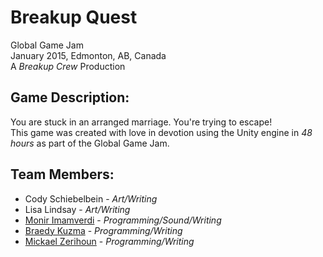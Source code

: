 # Breakup Quest
Global Game Jam  
January 2015, Edmonton, AB, Canada  
A *Breakup Crew* Production

## Game Description:
You are stuck in an arranged marriage. You're trying to escape!  
This game was created with love in devotion using the Unity engine in _48 hours_ as part of the Global Game Jam.

## Team Members:
* Cody Schiebelbein - _Art/Writing_
* Lisa Lindsay - _Art/Writing_
* [Monir Imamverdi](https://github.com/DevMomo) - _Programming/Sound/Writing_
* [Braedy Kuzma](https://github.com/kuzi117) - _Programming/Writing_
* [Mickael Zerihoun](https://github.com/Afroholic78) - _Programming/Writing_


